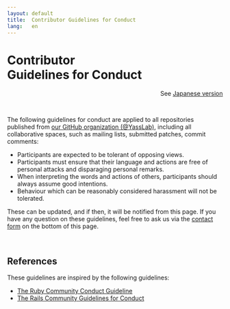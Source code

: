 ```yaml
---
layout: default
title:  Contributor Guidelines for Conduct
lang:   en
---
```


# Contributor <br class="ignore-sp">Guidelines for Conduct


<div align="right" style="padding-bottom: 30px;">
  See <a href="/ja/code-of-conduct">Japanese version</a>
</div>

The following guidelines for conduct are applied to all repositories published from [our GitHub organization (@YassLab)](https://github.com/YassLab), including all collaborative spaces, such as mailing lists, submitted patches, commit comments:

- Participants are expected to be tolerant of opposing views.
- Participants must ensure that their language and actions are free of personal attacks and disparaging personal remarks.
- When interpreting the words and actions of others, participants should always assume good intentions.
- Behaviour which can be reasonably considered harassment will not be tolerated.

These can be updated, and if then, it will be notified from this page. If you have any question on these guidelines, feel free to ask us via the [contact form](#contact) on the bottom of this page.

<br>

## References

These guidelines are inspired by the following guidelines:

- [The Ruby Community Conduct Guideline](https://www.ruby-lang.org/en/conduct/)
- [The Rails Community Guidelines for Conduct](https://rubyonrails.org/conduct)

<br><br>

<div id="contact"></div>
